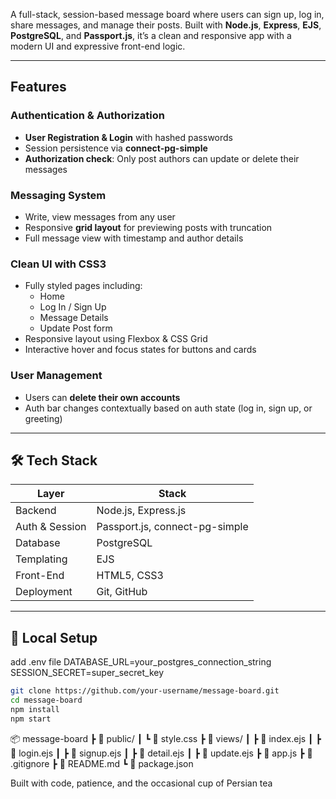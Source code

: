 
A full-stack, session-based message board where users can sign up, log in, share messages, and manage their posts. Built with **Node.js**, **Express**, **EJS**, **PostgreSQL**, and **Passport.js**, it’s a clean and responsive app with a modern UI and expressive front-end logic.

---

##  Features

###  Authentication & Authorization
- **User Registration & Login** with hashed passwords
- Session persistence via **connect-pg-simple**
- **Authorization check**: Only post authors can update or delete their messages

### Messaging System
- Write, view messages from any user
- Responsive **grid layout** for previewing posts with truncation
- Full message view with timestamp and author details

### Clean UI with CSS3
- Fully styled pages including:
  - Home
  - Log In / Sign Up
  - Message Details
  - Update Post form
- Responsive layout using Flexbox & CSS Grid
- Interactive hover and focus states for buttons and cards

###  User Management
- Users can **delete their own accounts**
- Auth bar changes contextually based on auth state (log in, sign up, or greeting)

---

## 🛠️ Tech Stack

| Layer         | Stack                          |
| ------------- | ------------------------------ |
| Backend       | Node.js, Express.js            |
| Auth & Session| Passport.js, connect-pg-simple |
| Database      | PostgreSQL                     |
| Templating    | EJS                            |
| Front-End     | HTML5, CSS3                    |
| Deployment    | Git, GitHub                    |

---

## 🧪 Local Setup
add .env file
DATABASE_URL=your_postgres_connection_string
SESSION_SECRET=super_secret_key


```bash
git clone https://github.com/your-username/message-board.git
cd message-board
npm install
npm start
```

📦 message-board
 ┣ 📁 public/
 ┃ ┗ 📄 style.css
 ┣ 📁 views/
 ┃ ┣ 📄 index.ejs
 ┃ ┣ 📄 login.ejs
 ┃ ┣ 📄 signup.ejs
 ┃ ┣ 📄 detail.ejs
 ┃ ┣ 📄 update.ejs
 ┣ 📄 app.js
 ┣ 📄 .gitignore
 ┣ 📄 README.md
 ┗ 📄 package.json


Built with code, patience, and the occasional cup of Persian tea
